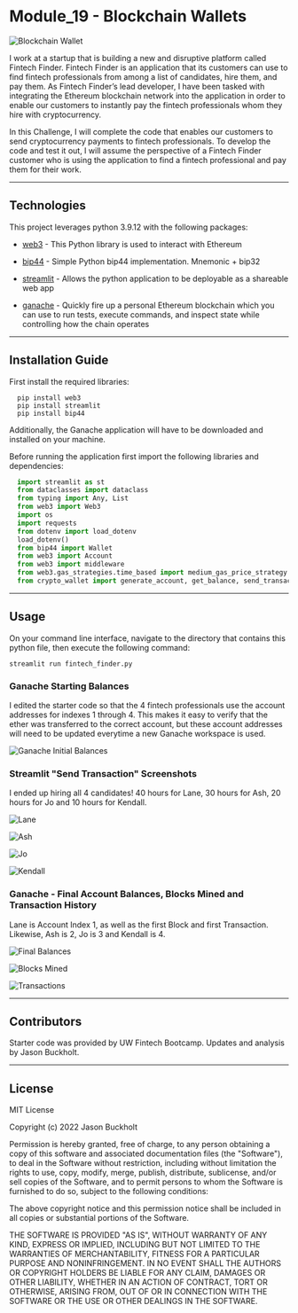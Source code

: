 # Module_19 - Blockchain Wallets

![Blockchain Wallet](Images/19-4-challenge-image.png)

I work at a startup that is building a new and disruptive platform called Fintech Finder. Fintech Finder is an application that its customers can use to find fintech professionals from among a list of candidates, hire them, and pay them. As Fintech Finder’s lead developer, I have been tasked with integrating the Ethereum blockchain network into the application in order to enable our customers to instantly pay the fintech professionals whom they hire with cryptocurrency.

In this Challenge, I will complete the code that enables our customers to send cryptocurrency payments to fintech professionals. To develop the code and test it out, I will assume the perspective of a Fintech Finder customer who is using the application to find a fintech professional and pay them for their work.

---

## Technologies

This project leverages python 3.9.12 with the following packages:

* [web3](https://pypi.org/project/web3/) - This Python library is used to interact with Ethereum

* [bip44](https://pypi.org/project/bip44/) - Simple Python bip44 implementation. Mnemonic + bip32

* [streamlit](https://streamlit.io/) - Allows the python application to be deployable as a shareable web app

* [ganache](https://trufflesuite.com/ganache/) - Quickly fire up a personal Ethereum blockchain which you can use to run tests, execute commands, and inspect state while controlling how the chain operates

---

## Installation Guide

First install the required libraries:

```console
  pip install web3
  pip install streamlit
  pip install bip44
```

Additionally, the Ganache application will have to be downloaded and installed on your machine.

Before running the application first import the following libraries and dependencies:

```python
  import streamlit as st
  from dataclasses import dataclass
  from typing import Any, List
  from web3 import Web3
  import os
  import requests
  from dotenv import load_dotenv
  load_dotenv()
  from bip44 import Wallet
  from web3 import Account
  from web3 import middleware
  from web3.gas_strategies.time_based import medium_gas_price_strategy
  from crypto_wallet import generate_account, get_balance, send_transaction
```

---

## Usage

On your command line interface, navigate to the directory that contains this python file, then execute the following command:

```console
streamlit run fintech_finder.py
```

### Ganache Starting Balances

I edited the starter code so that the 4 fintech professionals use the account addresses for indexes 1 through 4.  This makes it easy to verify that the ether was transferred to the correct account, but these account addresses will need to be updated everytime a new Ganache workspace is used.

![Ganache Initial Balances](Images/Ganache_initial_balances.png)

### Streamlit "Send Transaction" Screenshots

I ended up hiring all 4 candidates!  40 hours for Lane, 30 hours for Ash, 20 hours for Jo and 10 hours for Kendall.

![Lane](Images/streamlit_lane.png) 

![Ash](Images/streamlit_ash.png)

![Jo](Images/streamlit_jo.png)

![Kendall](Images/streamlit_kendall.png)

### Ganache - Final Account Balances, Blocks Mined and Transaction History

Lane is Account Index 1, as well as the first Block and first Transaction.  Likewise, Ash is 2, Jo is 3 and Kendall is 4.

![Final Balances](Images/Ganache_final_balances.png)

![Blocks Mined](Images/Ganache_blocks_mined.png)

![Transactions](Images/Ganache_transactions.png)

---

## Contributors

Starter code was provided by UW Fintech Bootcamp.  Updates and analysis by Jason Buckholt.  

---

## License

MIT License

Copyright (c) 2022 Jason Buckholt

Permission is hereby granted, free of charge, to any person obtaining a copy of this software and associated documentation files (the "Software"), to deal in the Software without restriction, including without limitation the rights to use, copy, modify, merge, publish, distribute, sublicense, and/or sell copies of the Software, and to permit persons to whom the Software is furnished to do so, subject to the following conditions:

The above copyright notice and this permission notice shall be included in all copies or substantial portions of the Software.

THE SOFTWARE IS PROVIDED "AS IS", WITHOUT WARRANTY OF ANY KIND, EXPRESS OR IMPLIED, INCLUDING BUT NOT LIMITED TO THE WARRANTIES OF MERCHANTABILITY, FITNESS FOR A PARTICULAR PURPOSE AND NONINFRINGEMENT. IN NO EVENT SHALL THE AUTHORS OR COPYRIGHT HOLDERS BE LIABLE FOR ANY CLAIM, DAMAGES OR OTHER LIABILITY, WHETHER IN AN ACTION OF CONTRACT, TORT OR OTHERWISE, ARISING FROM, OUT OF OR IN CONNECTION WITH THE SOFTWARE OR THE USE OR OTHER DEALINGS IN THE SOFTWARE.